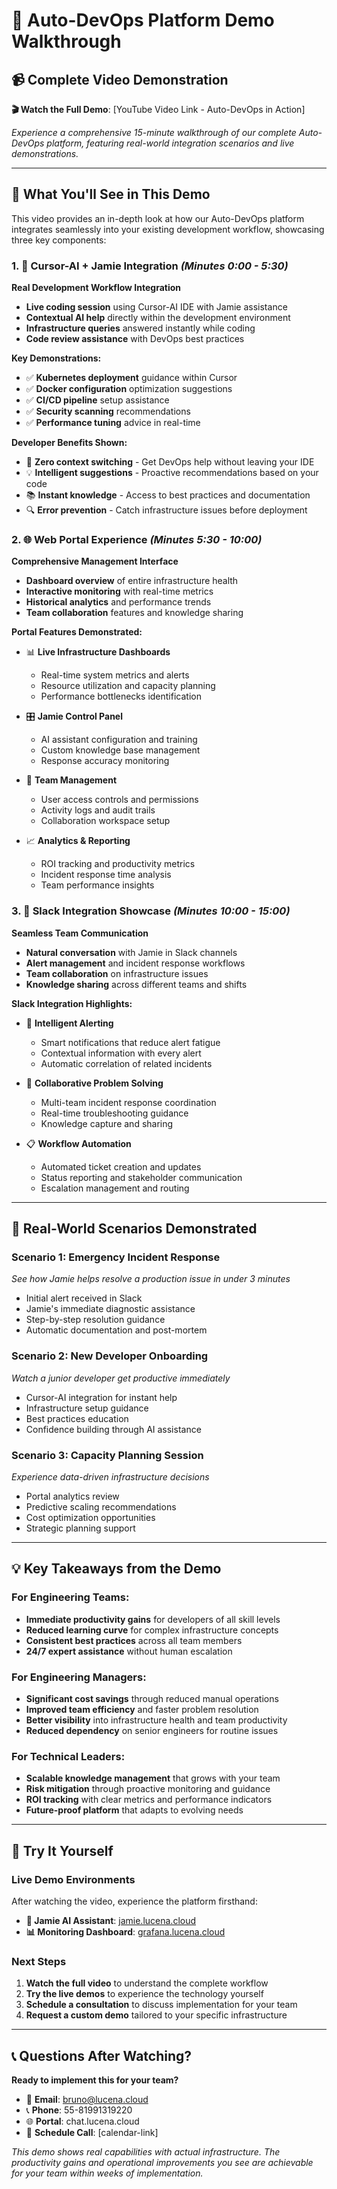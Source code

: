 # 🎥 Auto-DevOps Platform Demo Walkthrough

## 📹 **Complete Video Demonstration**

**🎬 Watch the Full Demo**: [YouTube Video Link - Auto-DevOps in Action]

*Experience a comprehensive 15-minute walkthrough of our complete Auto-DevOps platform, featuring real-world integration scenarios and live demonstrations.*

---

## 🎯 **What You'll See in This Demo**

This video provides an in-depth look at how our Auto-DevOps platform integrates seamlessly into your existing development workflow, showcasing three key components:

### **1. 🤖 Cursor-AI + Jamie Integration** *(Minutes 0:00 - 5:30)*

**Real Development Workflow Integration**
- **Live coding session** using Cursor-AI IDE with Jamie assistance
- **Contextual AI help** directly within the development environment
- **Infrastructure queries** answered instantly while coding
- **Code review assistance** with DevOps best practices

**Key Demonstrations:**
- ✅ **Kubernetes deployment** guidance within Cursor
- ✅ **Docker configuration** optimization suggestions
- ✅ **CI/CD pipeline** setup assistance
- ✅ **Security scanning** recommendations
- ✅ **Performance tuning** advice in real-time

**Developer Benefits Shown:**
- 🚀 **Zero context switching** - Get DevOps help without leaving your IDE
- 💡 **Intelligent suggestions** - Proactive recommendations based on your code
- 📚 **Instant knowledge** - Access to best practices and documentation
- 🔍 **Error prevention** - Catch infrastructure issues before deployment

### **2. 🌐 Web Portal Experience** *(Minutes 5:30 - 10:00)*

**Comprehensive Management Interface**
- **Dashboard overview** of entire infrastructure health
- **Interactive monitoring** with real-time metrics
- **Historical analytics** and performance trends
- **Team collaboration** features and knowledge sharing

**Portal Features Demonstrated:**
- 📊 **Live Infrastructure Dashboards**
  - Real-time system metrics and alerts
  - Resource utilization and capacity planning
  - Performance bottlenecks identification
  
- 🎛️ **Jamie Control Panel**
  - AI assistant configuration and training
  - Custom knowledge base management
  - Response accuracy monitoring
  
- 👥 **Team Management**
  - User access controls and permissions
  - Activity logs and audit trails
  - Collaboration workspace setup

- 📈 **Analytics & Reporting**
  - ROI tracking and productivity metrics
  - Incident response time analysis
  - Team performance insights

### **3. 💬 Slack Integration Showcase** *(Minutes 10:00 - 15:00)*

**Seamless Team Communication**
- **Natural conversation** with Jamie in Slack channels
- **Alert management** and incident response workflows
- **Team collaboration** on infrastructure issues
- **Knowledge sharing** across different teams and shifts

**Slack Integration Highlights:**
- 🚨 **Intelligent Alerting**
  - Smart notifications that reduce alert fatigue
  - Contextual information with every alert
  - Automatic correlation of related incidents
  
- 🤝 **Collaborative Problem Solving**
  - Multi-team incident response coordination
  - Real-time troubleshooting guidance
  - Knowledge capture and sharing
  
- 📋 **Workflow Automation**
  - Automated ticket creation and updates
  - Status reporting and stakeholder communication
  - Escalation management and routing

---

## 🎯 **Real-World Scenarios Demonstrated**

### **Scenario 1: Emergency Incident Response** 
*See how Jamie helps resolve a production issue in under 3 minutes*
- Initial alert received in Slack
- Jamie's immediate diagnostic assistance
- Step-by-step resolution guidance
- Automatic documentation and post-mortem

### **Scenario 2: New Developer Onboarding**
*Watch a junior developer get productive immediately*
- Cursor-AI integration for instant help
- Infrastructure setup guidance
- Best practices education
- Confidence building through AI assistance

### **Scenario 3: Capacity Planning Session**
*Experience data-driven infrastructure decisions*
- Portal analytics review
- Predictive scaling recommendations
- Cost optimization opportunities
- Strategic planning support

---

## 💡 **Key Takeaways from the Demo**

### **For Engineering Teams:**
- **Immediate productivity gains** for developers of all skill levels
- **Reduced learning curve** for complex infrastructure concepts
- **Consistent best practices** across all team members
- **24/7 expert assistance** without human escalation

### **For Engineering Managers:**
- **Significant cost savings** through reduced manual operations
- **Improved team efficiency** and faster problem resolution
- **Better visibility** into infrastructure health and team productivity
- **Reduced dependency** on senior engineers for routine issues

### **For Technical Leaders:**
- **Scalable knowledge management** that grows with your team
- **Risk mitigation** through proactive monitoring and guidance
- **ROI tracking** with clear metrics and performance indicators
- **Future-proof platform** that adapts to evolving needs

---

## 🚀 **Try It Yourself**

### **Live Demo Environments**
After watching the video, experience the platform firsthand:

- **🤖 Jamie AI Assistant**: [jamie.lucena.cloud](https://jamie.lucena.cloud)
- **📊 Monitoring Dashboard**: [grafana.lucena.cloud](https://grafana.lucena.cloud)

### **Next Steps**
1. **Watch the full video** to understand the complete workflow
2. **Try the live demos** to experience the technology yourself
3. **Schedule a consultation** to discuss implementation for your team
4. **Request a custom demo** tailored to your specific infrastructure

---

## 📞 **Questions After Watching?**

**Ready to implement this for your team?**

- 📧 **Email**: bruno@lucena.cloud
- 📞 **Phone**: 55-81991319220
- 🌐 **Portal**: chat.lucena.cloud
- 📅 **Schedule Call**: [calendar-link]

*This demo shows real capabilities with actual infrastructure. The productivity gains and operational improvements you see are achievable for your team within weeks of implementation.* 